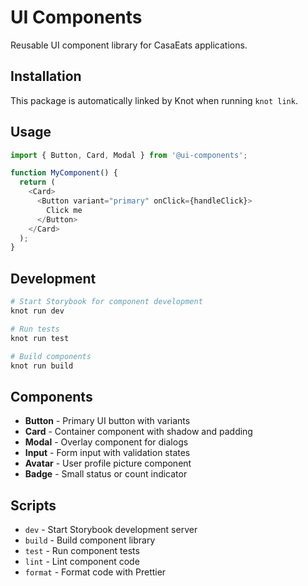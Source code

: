 # UI Components

Reusable UI component library for CasaEats applications.

## Installation

This package is automatically linked by Knot when running `knot link`.

## Usage

```typescript
import { Button, Card, Modal } from '@ui-components';

function MyComponent() {
  return (
    <Card>
      <Button variant="primary" onClick={handleClick}>
        Click me
      </Button>
    </Card>
  );
}
```

## Development

```bash
# Start Storybook for component development
knot run dev

# Run tests
knot run test

# Build components
knot run build
```

## Components

- **Button** - Primary UI button with variants
- **Card** - Container component with shadow and padding
- **Modal** - Overlay component for dialogs
- **Input** - Form input with validation states
- **Avatar** - User profile picture component
- **Badge** - Small status or count indicator

## Scripts

- `dev` - Start Storybook development server
- `build` - Build component library
- `test` - Run component tests
- `lint` - Lint component code
- `format` - Format code with Prettier